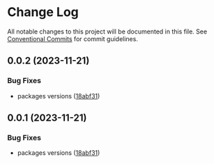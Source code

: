 # Change Log

All notable changes to this project will be documented in this file.
See [Conventional Commits](https://conventionalcommits.org) for commit guidelines.

## 0.0.2 (2023-11-21)

### Bug Fixes

- packages versions ([18abf31](https://github.com/finny88/calendar/commit/18abf311aa7072c54468c661a698b0aa717b8c8a))

## 0.0.1 (2023-11-21)

### Bug Fixes

- packages versions ([18abf31](https://github.com/finny88/calendar/commit/18abf311aa7072c54468c661a698b0aa717b8c8a))
